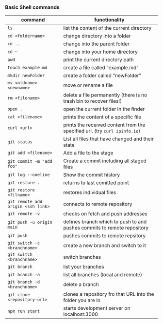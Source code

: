 ### Basic Shell commands

| command                            | functionality                                                              |
| ---------------------------------- | -------------------------------------------------------------------------- |
| `ls`                               | list the content of the current directory                                  |
| `cd <foldername>`                  | change directory into a folder                                             |
| `cd ..`                            | change into the parent folder                                              |
| `cd ~`                             | change into your home directory                                            |
| `pwd`                              | print the current directory path                                           |
| `touch example.md`                 | create a file called "example.md"                                          |
| `mkdir newFolder`                  | create a folder called "newFolder"                                         |
| `mv <oldname> <newname>`           | move or rename a file                                                      |
| `rm <filename>`                    | delete a file permanently (there is no trash bin to recover files!)        |
| `open .`                           | open the current folder in the finder                                      |
| `cat <filename>`                   | prints the content of a specific file                                      |
| `curl <url>`                       | prints the received content from the specified url. (try `curl ipinfo.io`) |
| `git status`                       | List all files that have changed and their state                           |
| `git add <filename>`               | Add a file to the stage                                                    |
| `git commit -m "add foo"`          | Create a commit including all staged files                                 |
| `git log --oneline`                | Show the commit history                                                    |
| `git restore .`                    | returns to last comitted point                                             |
| `git restore <filname>`            | restores individual files                                                  |
| `git remote add origin <ssh link>` | connects to remote repository                                              |
| `git remote -v`                    | checks on fetch and push addresses                                         |
| `git push -u origin main`          | defines branch which to push to and pushes commits to remote repository    |
| `git push`                         | pushes commits to remote repsitory                                         |
| `git switch -c <branchname>`       | create a new branch and switch to it                                       |
| `git switch <branchname>`          | switch branches                                                            |
| `git branch`                       | list your branches                                                         |
| `git branch -a`                    | list all branches (local and remote)                                       |
| `git branch -d <branchname>`       | delete a branch                                                            |
| `git clone <repository-url>`       | clones a repository fro that URL into the folder you are in                |
| `npm run start`                    | starts development server on localhost:3000                                |
